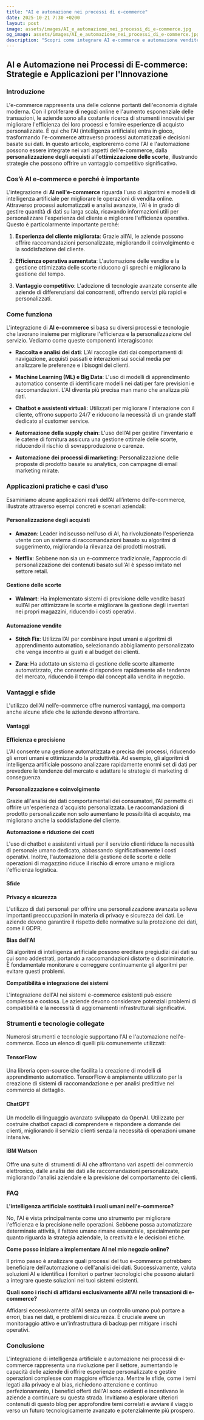 ```yaml
---
title: "AI e automazione nei processi di e-commerce"
date: 2025-10-21 7:30 +0200
layout: post
image: assets/images/AI_e_automazione_nei_processi_di_e-commerce.jpg
og_image: assets/images/AI_e_automazione_nei_processi_di_e-commerce.jpg
description: "Scopri come integrare AI e-commerce e automazione vendite per ottimizzare scorte e personalizzare acquisti nel tuo negozio online con le nostre strategie vincenti."
---
```


## AI e Automazione nei Processi di E-commerce: Strategie e Applicazioni per l'Innovazione

### Introduzione

L'e-commerce rappresenta una delle colonne portanti dell'economia digitale moderna. Con il proliferare di negozi online e l'aumento esponenziale delle transazioni, le aziende sono alla costante ricerca di strumenti innovativi per migliorare l'efficienza dei loro processi e fornire esperienze di acquisto personalizzate. È qui che l'AI (intelligenza artificiale) entra in gioco, trasformando l'e-commerce attraverso processi automatizzati e decisioni basate sui dati. In questo articolo, esploreremo come l'AI e l'automazione possono essere integrate nei vari aspetti dell'e-commerce, dalla **personalizzazione degli acquisti** all'**ottimizzazione delle scorte**, illustrando strategie che possono offrire un vantaggio competitivo significativo.

### Cos’è AI e-commerce e perché è importante

L'integrazione di **AI nell'e-commerce** riguarda l'uso di algoritmi e modelli di intelligenza artificiale per migliorare le operazioni di vendita online. Attraverso processi automatizzati e analisi avanzate, l'AI è in grado di gestire quantità di dati su larga scala, ricavando informazioni utili per personalizzare l'esperienza del cliente e migliorare l'efficienza operativa. Questo è particolarmente importante perché:

1. **Esperienza del cliente migliorata**: Grazie all’AI, le aziende possono offrire raccomandazioni personalizzate, migliorando il coinvolgimento e la soddisfazione del cliente.

2. **Efficienza operativa aumentata**: L'automazione delle vendite e la gestione ottimizzata delle scorte riducono gli sprechi e migliorano la gestione del tempo.

3. **Vantaggio competitivo**: L'adozione di tecnologie avanzate consente alle aziende di differenziarsi dai concorrenti, offrendo servizi più rapidi e personalizzati.

### Come funziona

L'integrazione di **AI e-commerce** si basa su diversi processi e tecnologie che lavorano insieme per migliorare l'efficienza e la personalizzazione del servizio. Vediamo come queste componenti interagiscono:

- **Raccolta e analisi dei dati**: L'AI raccoglie dati dai comportamenti di navigazione, acquisti passati e interazioni sui social media per analizzare le preferenze e i bisogni dei clienti.

- **Machine Learning (ML) e Big Data**: L'uso di modelli di apprendimento automatico consente di identificare modelli nei dati per fare previsioni e raccomandazioni. L'AI diventa più precisa man mano che analizza più dati.

- **Chatbot e assistenti virtuali**: Utilizzati per migliorare l'interazione con il cliente, offrono supporto 24/7 e riducono la necessità di un grande staff dedicato al customer service.

- **Automazione della supply chain**: L'uso dell’AI per gestire l'inventario e le catene di fornitura assicura una gestione ottimale delle scorte, riducendo il rischio di sovrapproduzione o carenze.

- **Automazione dei processi di marketing**: Personalizzazione delle proposte di prodotto basate su analytics, con campagne di email marketing mirate.

### Applicazioni pratiche e casi d’uso

Esaminiamo alcune applicazioni reali dell’AI all’interno dell’e-commerce, illustrate attraverso esempi concreti e scenari aziendali:

#### Personalizzazione degli acquisti 

- **Amazon**: Leader indiscusso nell’uso di AI, ha rivoluzionato l'esperienza utente con un sistema di raccomandazioni basato su algoritmi di suggerimento, migliorando la rilevanza dei prodotti mostrati.

- **Netflix**: Sebbene non sia un e-commerce tradizionale, l'approccio di personalizzazione dei contenuti basato sull'AI è spesso imitato nel settore retail.

#### Gestione delle scorte

- **Walmart**: Ha implementato sistemi di previsione delle vendite basati sull’AI per ottimizzare le scorte e migliorare la gestione degli inventari nei propri magazzini, riducendo i costi operativi.

#### Automazione vendite

- **Stitch Fix**: Utilizza l’AI per combinare input umani e algoritmi di apprendimento automatico, selezionando abbigliamento personalizzato che venga incontro ai gusti e al budget dei clienti.

- **Zara**: Ha adottato un sistema di gestione delle scorte altamente automatizzato, che consente di rispondere rapidamente alle tendenze del mercato, riducendo il tempo dal concept alla vendita in negozio.

### Vantaggi e sfide

L'utilizzo dell’AI nell’e-commerce offre numerosi vantaggi, ma comporta anche alcune sfide che le aziende devono affrontare.

#### Vantaggi

**Efficienza e precisione**

L'AI consente una gestione automatizzata e precisa dei processi, riducendo gli errori umani e ottimizzando la produttività. Ad esempio, gli algoritmi di intelligenza artificiale possono analizzare rapidamente enormi set di dati per prevedere le tendenze del mercato e adattare le strategie di marketing di conseguenza.

**Personalizzazione e coinvolgimento**

Grazie all'analisi dei dati comportamentali dei consumatori, l’AI permette di offrire un'esperienza d'acquisto personalizzata. Le raccomandazioni di prodotto personalizzate non solo aumentano le possibilità di acquisto, ma migliorano anche la soddisfazione del cliente.

**Automazione e riduzione dei costi**

L'uso di chatbot e assistenti virtuali per il servizio clienti riduce la necessità di personale umano dedicato, abbassando significativamente i costi operativi. Inoltre, l'automazione della gestione delle scorte e delle operazioni di magazzino riduce il rischio di errore umano e migliora l'efficienza logistica.

#### Sfide

**Privacy e sicurezza**

L'utilizzo di dati personali per offrire una personalizzazione avanzata solleva importanti preoccupazioni in materia di privacy e sicurezza dei dati. Le aziende devono garantire il rispetto delle normative sulla protezione dei dati, come il GDPR.

**Bias dell'AI**

Gli algoritmi di intelligenza artificiale possono ereditare pregiudizi dai dati su cui sono addestrati, portando a raccomandazioni distorte o discriminatorie. È fondamentale monitorare e correggere continuamente gli algoritmi per evitare questi problemi.

**Compatibilità e integrazione dei sistemi**

L'integrazione dell'AI nei sistemi e-commerce esistenti può essere complessa e costosa. Le aziende devono considerare potenziali problemi di compatibilità e la necessità di aggiornamenti infrastrutturali significativi.

### Strumenti e tecnologie collegate

Numerosi strumenti e tecnologie supportano l'AI e l'automazione nell'e-commerce. Ecco un elenco di quelli più comunemente utilizzati:

#### TensorFlow 

Una libreria open-source che facilita la creazione di modelli di apprendimento automatico. TensorFlow è ampiamente utilizzato per la creazione di sistemi di raccomandazione e per analisi predittive nel commercio al dettaglio.

#### ChatGPT

Un modello di linguaggio avanzato sviluppato da OpenAI. Utilizzato per costruire chatbot capaci di comprendere e rispondere a domande dei clienti, migliorando il servizio clienti senza la necessità di operazioni umane intensive.

#### IBM Watson 

Offre una suite di strumenti di AI che affrontano vari aspetti del commercio elettronico, dalle analisi dei dati alle raccomandazioni personalizzate, migliorando l'analisi aziendale e la previsione del comportamento dei clienti.

### FAQ

**L'intelligenza artificiale sostituirà i ruoli umani nell'e-commerce?**

No, l'AI è vista principalmente come uno strumento per migliorare l'efficienza e la precisione nelle operazioni. Sebbene possa automatizzare determinate attività, il fattore umano rimane essenziale, specialmente per quanto riguarda la strategia aziendale, la creatività e le decisioni etiche.

**Come posso iniziare a implementare AI nel mio negozio online?**

Il primo passo è analizzare quali processi del tuo e-commerce potrebbero beneficiare dell’automazione o dell'analisi dei dati. Successivamente, valuta soluzioni AI e identifica i fornitori o partner tecnologici che possono aiutarti a integrare queste soluzioni nei tuoi sistemi esistenti.

**Quali sono i rischi di affidarsi esclusivamente all'AI nelle transazioni di e-commerce?**

Affidarsi eccessivamente all'AI senza un controllo umano può portare a errori, bias nei dati, e problemi di sicurezza. È cruciale avere un monitoraggio attivo e un'infrastruttura di backup per mitigare i rischi operativi.

### Conclusione

L'integrazione di intelligenza artificiale e automazione nei processi di e-commerce rappresenta una rivoluzione per il settore, aumentando le capacità delle aziende di offrire esperienze personalizzate e gestire operazioni complesse con maggiore efficienza. Mentre le sfide, come i temi legati alla privacy e al bias, richiedono attenzione e continuo perfezionamento, i benefici offerti dall'AI sono evidenti e incentivano le aziende a continuare su questa strada. Invitiamo a esplorare ulteriori contenuti di questo blog per approfondire temi correlati e avviare il viaggio verso un futuro tecnologicamente avanzato e potenzialmente più prospero.